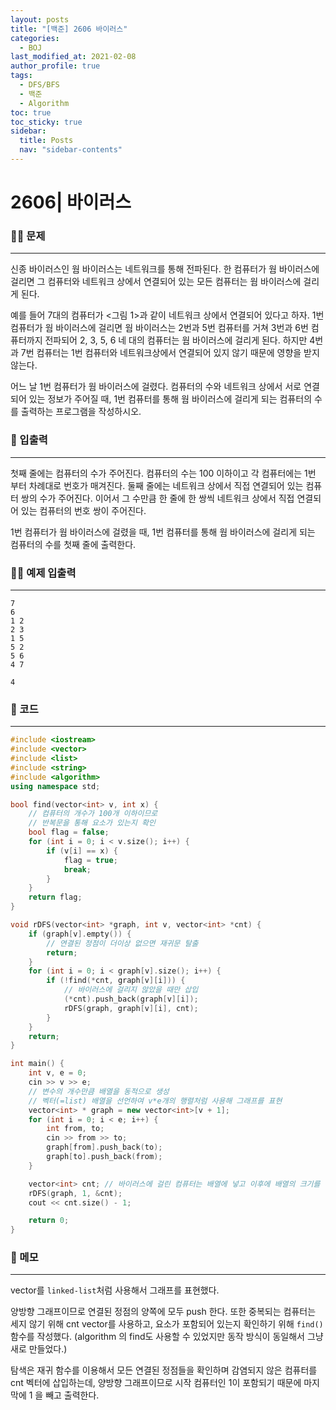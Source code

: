 ```yaml
---
layout: posts
title: "[백준] 2606 바이러스"
categories:
  - BOJ
last_modified_at: 2021-02-08
author_profile: true
tags:
  - DFS/BFS
  - 백준
  - Algorithm
toc: true
toc_sticky: true
sidebar:
  title: Posts
  nav: "sidebar-contents"
---
```


# 2606| 바이러스


### 🙋‍♀️ 문제

-----

신종 바이러스인 웜 바이러스는 네트워크를 통해 전파된다. 한 컴퓨터가 웜 바이러스에 걸리면 그 컴퓨터와 네트워크 상에서 연결되어 있는 모든 컴퓨터는 웜 바이러스에 걸리게 된다.

예를 들어 7대의 컴퓨터가 <그림 1>과 같이 네트워크 상에서 연결되어 있다고 하자. 1번 컴퓨터가 웜 바이러스에 걸리면 웜 바이러스는 2번과 5번 컴퓨터를 거쳐 3번과 6번 컴퓨터까지 전파되어 2, 3, 5, 6 네 대의 컴퓨터는 웜 바이러스에 걸리게 된다. 하지만 4번과 7번 컴퓨터는 1번 컴퓨터와 네트워크상에서 연결되어 있지 않기 때문에 영향을 받지 않는다.

어느 날 1번 컴퓨터가 웜 바이러스에 걸렸다. 컴퓨터의 수와 네트워크 상에서 서로 연결되어 있는 정보가 주어질 때, 1번 컴퓨터를 통해 웜 바이러스에 걸리게 되는 컴퓨터의 수를 출력하는 프로그램을 작성하시오.

### 🙌 입출력

-----

첫째 줄에는 컴퓨터의 수가 주어진다. 컴퓨터의 수는 100 이하이고 각 컴퓨터에는 1번 부터 차례대로 번호가 매겨진다. 둘째 줄에는 네트워크 상에서 직접 연결되어 있는 컴퓨터 쌍의 수가 주어진다. 이어서 그 수만큼 한 줄에 한 쌍씩 네트워크 상에서 직접 연결되어 있는 컴퓨터의 번호 쌍이 주어진다.

1번 컴퓨터가 웜 바이러스에 걸렸을 때, 1번 컴퓨터를 통해 웜 바이러스에 걸리게 되는 컴퓨터의 수를 첫째 줄에 출력한다.

### 🙋‍♂️ 예제 입출력

-----

```
7
6
1 2
2 3
1 5
5 2
5 6
4 7
```

```
4
```

### 🚀 코드

-----

```c++
#include <iostream>
#include <vector>
#include <list>
#include <string>
#include <algorithm>
using namespace std;

bool find(vector<int> v, int x) {
	// 컴퓨터의 개수가 100개 이하이므로
	// 반복문을 통해 요소가 있는지 확인
	bool flag = false;
	for (int i = 0; i < v.size(); i++) {
		if (v[i] == x) {
			flag = true;
			break;
		}
	}
	return flag;
}

void rDFS(vector<int> *graph, int v, vector<int> *cnt) {
	if (graph[v].empty()) {
		// 연결된 정점이 더이상 없으면 재귀문 탈출
		return;
	}
	for (int i = 0; i < graph[v].size(); i++) {
		if (!find(*cnt, graph[v][i])) {
			// 바이러스에 걸리지 않았을 때만 삽입
			(*cnt).push_back(graph[v][i]);
			rDFS(graph, graph[v][i], cnt);
		}
	}
	return;
}

int main() {
	int v, e = 0;
	cin >> v >> e;
	// 변수의 개수만큼 배열을 동적으로 생성
	// 벡터(=list) 배열을 선언하여 v*e개의 행렬처럼 사용해 그래프를 표현
	vector<int> * graph = new vector<int>[v + 1];
	for (int i = 0; i < e; i++) {
		int from, to;
		cin >> from >> to;
		graph[from].push_back(to);
		graph[to].push_back(from);
	}

	vector<int> cnt; // 바이러스에 걸린 컴퓨터는 배열에 넣고 이후에 배열의 크기를 구한다
	rDFS(graph, 1, &cnt);
	cout << cnt.size() - 1;

	return 0;
}
```

### 🌠 메모

-----

vector를 ```linked-list```처럼 사용해서 그래프를 표현했다.

양방향 그래프이므로 연결된 정점의 양쪽에 모두 push 한다. 또한 중복되는 컴퓨터는 세지 않기 위해 cnt vector를 사용하고, 요소가 포함되어 있는지 확인하기 위해 ```find()``` 함수를 작성했다. (algorithm 의 find도 사용할 수 있었지만 동작 방식이 동일해서 그냥 새로 만들었다.)

탐색은 재귀 함수를 이용해서 모든 연결된 정점들을 확인하며 감염되지 않은 컴퓨터를 cnt 벡터에 삽입하는데, 양방향 그래프이므로 시작 컴퓨터인 1이 포함되기 때문에 마지막에 1 을 빼고 출력한다.
